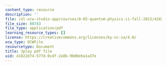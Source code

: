 ```yaml
---
content_type: resource
description: ''
file: /ol-ocw-studio-app/courses/8-05-quantum-physics-ii-fall-2013/41822d74577d0c4f2a8b9b00eba1a37e_8yvmHBGcNbg.pdf
file_size: 88743
file_type: application/pdf
learning_resource_types: []
license: https://creativecommons.org/licenses/by-nc-sa/4.0/
ocw_type: OCWFile
resourcetype: Document
title: 3play pdf file
uid: 41822d74-577d-0c4f-2a8b-9b00eba1a37e
---
```

